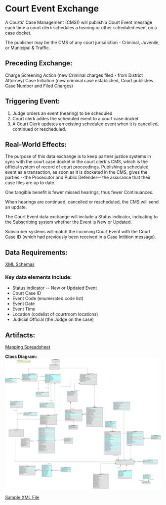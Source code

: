 
# Court Event Exchange

A Courts' Case Management (CMS)) will publish a Court Event message each time a court clerk schedules a hearing or other scheduled event on a case docket. 

The publisher may be the CMS of any court jurisdiction - Criminal, Juvenile, or Municipal & Traffic. 

## Preceding Exchange: 

Charge Screening Action (new Criminal charges filed - from District Attorney)
Case Initiation (new criminal case established, Court publishes Case Number and Filed Charges)​

## Triggering Event:

1. Judge orders an event (hearing) to be scheduled
2. Court clerk addes the scheduled event to a court case docket
3. A Court Clerk updates an existing scheduled event when it is cancelled, continued or rescheduled.  


## Real-World Effects: 

The purpose of this data exchange is to keep partner justice systems in sync with the court case docket in the court clerk's CMS, which is the official system of record of court proceedings.  Publishing a scheduled event as a transaction, as soon as it is docketed in the CMS, gives the parties --the Prosecutor and Public Defender-- the assurance that their case files are up to date. 

One tangible benefit is fewer missed hearings, thus fewer Continuances. 

When hearings are continued, cancelled or rescheduled, the CMS will send an update. 

The Court Event data exchange will include a Status indicator, indicating to the Subscribing system whether the Event is New or Updated. 

Subscriber systems will match the incoming Court Event with the Court Case ID (which had previously been received in a Case Initition message). 

## Data Requirements:

[XML Schemas](schemas/booking-iepd/api/xml_schema/)
### Key data elements include:
- Status indicator -- New or Updated Event
- Court Case ID
- Event Code (enumerated code list)
- Event Date
- Event Time
- Location (codelist of courtroom locations)
- Judicial Official (the Judge on the case)

## Artifacts:

[Mapping Spreadsheet](schemas/booking-iepd/artifacts/booking_mapping_spreadsheet.xlsx)

**Class Diagram:**
![Class Diagram](schemas/booking-iepd/artifacts/booking_class_diagram.svg)

[Sample XML File](schemas/booking-iepd/examples/Annotated_NOLA_Booking_msg.xml)


